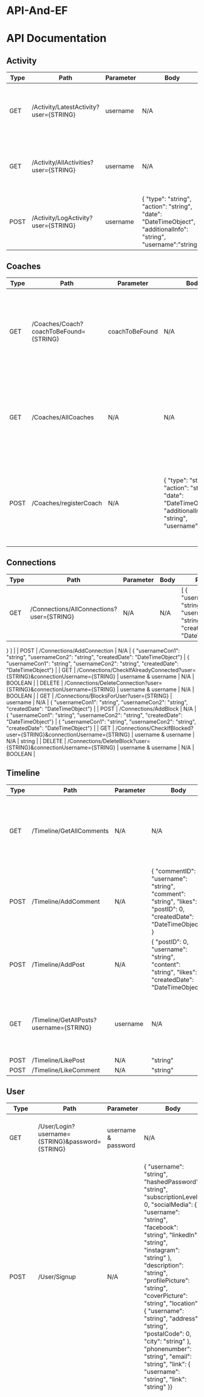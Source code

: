# API-And-EF
# API Documentation
## Activity
| Type | Path | Parameter | Body | Returns |
|---|---|---|---|---|
| GET | /Activity/LatestActivity?user={STRING} | username | N/A | {  "type": "string",  "action": "string",  "date": "DateTimeObject",  "additionalInfo": "string",  "username":"string"} |
| GET | /Activity/AllActivities?user={STRING} |username | N/A | {  "type": "string",  "action": "string",  "date": "DateTimeObject",  "additionalInfo": "string",  "username":"string"} |
| POST | /Activity/LogActivity?user={STRING}| username | {  "type": "string",  "action": "string",  "date": "DateTimeObject",  "additionalInfo": "string",  "username":"string"} |  {  "type": "string",  "action": "string",  "date": "DateTimeObject",  "additionalInfo": "string",  "username":"string"} |

## Coaches
| Type | Path | Parameter | Body | Returns |
|---|---|---|---|---|
| GET | /Coaches/Coach?coachToBeFound={STRING} | coachToBeFound | N/A | {  "username": "string",  "name": "string",  "shortDesc": "string",  "content": "string",  "picture": "string"} |
| GET | /Coaches/AllCoaches | N/A | N/A | {  "username": "string",  "name": "string",  "shortDesc": "string",  "content": "string",  "picture": "string"} |
| POST |/Coaches/registerCoach| N/A | {  "type": "string",  "action": "string",  "date": "DateTimeObject",  "additionalInfo": "string",  "username":"string"} |  {  "username": "string",  "name": "string",  "shortDesc": "string",  "content": "string",  "picture": "string"} |

## Connections
| Type | Path | Parameter | Body | Returns |
|---|---|---|---|---|
| GET | /Connections/AllConnections?user={STRING} | N/A | N/A | [  {    "usernameCon1": "string",    "usernameCon2": "string",    "createdDate": "DateTimeObject"
  }
] |
| POST | /Connections/AddConnection | N/A | {  "usernameCon1": "string",  "usernameCon2": "string",  "createdDate": "DateTimeObject"} | {  "usernameCon1": "string",  "usernameCon2": "string",  "createdDate": "DateTimeObject"} |
| GET | /Connections/CheckIfAlreadyConnected?user={STRING}&connectionUsername={STRING} | username & username | N/A | BOOLEAN |
| DELETE | /Connections/DeleteConnection?user={STRING}&connectionUsername={STRING} | username & username | N/A | BOOLEAN |
| GET | /Connections/BlocksForUser?user={STRING} | username | N/A | {  "usernameCon1": "string",  "usernameCon2": "string",  "createdDate": "DateTimeObject"} |
| POST | /Connections/AddBlock | N/A | {  "usernameCon1": "string",  "usernameCon2": "string",  "createdDate": "DateTimeObject"} | {  "usernameCon1": "string",  "usernameCon2": "string",  "createdDate": "DateTimeObject"} |
| GET | /Connections/CheckIfBlocked?user={STRING}&connectionUsername={STRING} | username & username | N/A | string |
| DELETE | /Connections/DeleteBlock?user={STRING}&connectionUsername={STRING} | username & username | N/A | BOOLEAN |

## Timeline
| Type | Path | Parameter | Body | Returns |
|---|---|---|---|---|
| GET | /Timeline/GetAllComments | N/A | N/A | [  {    "commentID": 0,    "username": "string",    "comment": "string",    "likes": 0,    "postID": 0,    "createdDate": "DateTimeObject"  }] |
| POST | /Timeline/AddComment | N/A |  {    "commentID": 0,    "username": "string",    "comment": "string",    "likes": 0,    "postID": 0,    "createdDate": "DateTimeObject"  } |  {    "commentID": 0,    "username": "string",    "comment": "string",    "likes": 0,    "postID": 0,    "createdDate": "DateTimeObject"  } |
| POST | /Timeline/AddPost | N/A | {  "postID": 0,  "username": "string",  "content": "string",  "likes": 0,  "createdDate": "DateTimeObject"} | {  "postID": 0,  "username": "string",  "content": "string",  "likes": 0,  "createdDate": "DateTimeObject"} |
| GET | /Timeline/GetAllPosts?username={STRING} | username | N/A | [  {    "postID": 0,    "username": "string",    "content": "string",    "likes": 0,    "createdDate": "DatetimeObject"  }] |
| POST | /Timeline/LikePost | N/A | "string" | N/A |
| POST | /Timeline/LikeComment | N/A | "string" | N/A |

## User
| Type | Path | Parameter | Body | Returns |
|---|---|---|---|---|
| GET | /User/Login?username={STRING}&password={STRING} | username & password | N/A | {  "username": "string",  "hashedPassword": "string",  "subscriptionLevel": 0} |
| POST | /User/Signup | N/A | {  "username": "string",  "hashedPassword": "string",  "subscriptionLevel": 0,  "socialMedia": {    "username": "string",    "facebook": "string",    "linkedIn": "string",    "instagram": "string"  },  "description": "string",  "profilePicture": "string",  "coverPicture": "string",  "location": {    "username": "string",    "address": "string",    "postalCode": 0,    "city": "string"  },  "phonenumber": "string",  "email": "string",  "link": {    "username": "string",    "link": "string"  }} | {  "username": "string",  "hashedPassword": "string",  "subscriptionLevel": 0,  "socialMedia": {    "username": "string",    "facebook": "string",    "linkedIn": "string",    "instagram": "string"  },  "description": "string",  "profilePicture": "string",  "coverPicture": "string",  "location": {    "username": "string",    "address": "string",    "postalCode": 0,    "city": "string"  },  "phonenumber": "string",  "email": "string",  "link": {    "username": "string",    "link": "string"  }} |
| GET | /User/Info?username={STRING} | N/A | N/A | {  "username": "string",  "hashedPassword": "string",  "subscriptionLevel": 0,  "socialMedia": {    "username": "string",    "facebook": "string",    "linkedIn": "string",    "instagram": "string"  },  "description": "string",  "profilePicture": "string",  "coverPicture": "string",  "location": {    "username": "string",    "address": "string",    "postalCode": 0,    "city": "string"  },  "phonenumber": "string",  "email": "string",  "link": {    "username": "string",    "link": "string"  }} |
| PATCH | /User/Patch | N/A | N/A | {  "username": "string",  "hashedPassword": "string",  "subscriptionLevel": 0,  "socialMedia": {    "username": "string",    "facebook": "string",    "linkedIn": "string",    "instagram": "string"  },  "description": "string",  "profilePicture": "string",  "coverPicture": "string",  "location": {    "username": "string",    "address": "string",    "postalCode": 0,    "city": "string"  },  "phonenumber": "string",  "email": "string",  "link": {    "username": "string",    "link": "string"  }} |
| DELETE | /User/{username} | username | N/A | N/A |
